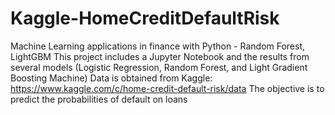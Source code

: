 # Kaggle-HomeCreditDefaultRisk
Machine Learning applications in finance with Python - Random Forest, LightGBM
This project includes a Jupyter Notebook and the results from several models (Logistic Regression, Random Forest, and Light Gradient Boosting Machine)
Data is obtained from Kaggle: https://www.kaggle.com/c/home-credit-default-risk/data
The objective is to predict the probabilities of default on loans
